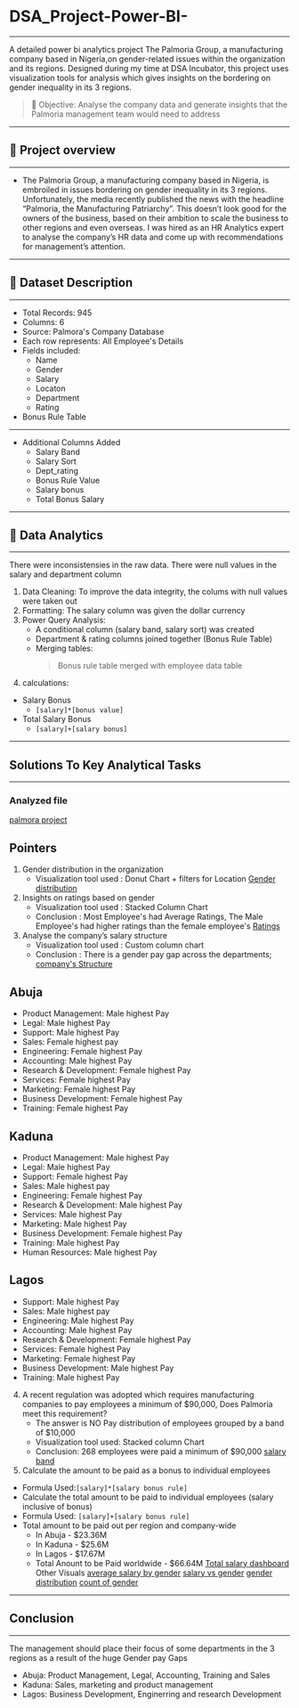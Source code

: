# DSA_Project-Power-BI-
------------------------------------------------------------------------------------------------------------------------------------------------------------------------------
A detailed power bi analytics project The Palmoria Group, a manufacturing company based in Nigeria,on gender-related issues within the organization and its
regions. Designed during my time at DSA Incubator, this project uses visualization tools for analysis which gives insights on the bordering on gender inequality in its 3 regions.

> 🪩 Objective: Analyse the company data and generate insights that the Palmoria management team would need to address
------------------------------------------------------------------------------------------------------------------------------------------------------------------------------------------------------------------------------------------------------------------------------------------------------------------------------------------------------------
## 🏢 Project overview
-----------------------------------------------------------------------------------------------------------------------------------------------------------------------------
- The Palmoria Group, a manufacturing company based in Nigeria, is embroiled in issues bordering on gender inequality in its 3 regions. Unfortunately, the media recently published the news with the headline “Palmoria, the Manufacturing Patriarchy”. This doesn’t look good for the owners of the business, based on their ambition to scale the business to other regions and even overseas. I was hired as an HR Analytics expert to analyse the company’s HR data and come up with recommendations for management’s attention.
------------------------------------------------------------------------------------------------------------------------------------------------------------------------------------------------------------------------------------------------------------------------------------------------------------------------------------------------------------
## 📰 Dataset Description
------------------------------------------------------------------------------------------------------------------------------------------------------------------------------
- Total Records: 945
- Columns: 6
- Source: Palmora's Company Database
- Each row represents: All Employee's Details
- Fields included:
  - Name
  - Gender
  - Salary
  - Locaton
  - Department
  - Rating
- Bonus Rule Table
------------------------------------------------------------------------------------------------------------------------------------------------------------------------------
- Additional Columns Added
  - Salary Band
  - Salary Sort
  - Dept_rating
  - Bonus Rule Value
  - Salary bonus
  - Total Bonus Salary
------------------------------------------------------------------------------------------------------------------------------------------------------------------------------------------------------------------------------------------------------------------------------------------------------------------------------------------------------------
## 🧠 Data Analytics
------------------------------------------------------------------------------------------------------------------------------------------------------------------------------
There were inconsistensies in the raw data. There were null values in the salary and department column
1. Data Cleaning: To improve the data integrity, the colums with null values were taken out
2. Formatting: The salary column was given the dollar currency
3. Power Query Analysis:
   - A conditional column (salary band, salary sort) was created
   - Department & rating columns joined together (Bonus Rule Table)
   - Merging tables:
     > Bonus rule table merged with employee data table
4.  calculations:
   - Salary Bonus
     - `[salary]*[bonus value]`
   - Total Salary Bonus
     - `[salary]+[salary bonus]`
------------------------------------------------------------------------------------------------------------------------------------------------------------------------------------------------------------------------------------------------------------------------------------------------------------------------------------------------------------
## Solutions To Key Analytical Tasks
------------------------------------------------------------------------------------------------------------------------------------------------------------------------------
### Analyzed file
[palmora project](https://drive.google.com/file/d/1EjYfZ14-JgQoF1YMNxwYbVrBjGfl5Fek/view)
## Pointers 
1. Gender distribution in the organization
   - Visualization tool used : Donut Chart + filters for Location
     [Gender distribution](https://drive.google.com/file/d/1xZ_oOXtoL2U4K9oP3Wdu-SS7lKqCnwV_/view)
2. Insights on ratings based on gender
   -  Visualization tool used : Stacked Column Chart
   -  Conclusion : Most Employee's had Average Ratings, The Male Employee's had higher ratings than the female employee's
     [Ratings](https://drive.google.com/file/d/19XZKFNtf4LkbUHR8p13NMr7qL8H_OzhQ/view)
3. Analyse the company’s salary structure
   - Visualization tool used : Custom column chart
   - Conclusion : There is a gender pay gap across the departments;
     [company's Structure](https://drive.google.com/file/d/1FV68wW31YzpFYd_8doJsl5PRE6yB_Itv/view)

 ## Abuja
 - Product Management: Male highest Pay
 - Legal: Male highest Pay
 - Support: Male highest Pay
 - Sales: Female highest pay
 - Engineering: Female highest Pay
 - Accounting: Male highest Pay
 - Research & Development: Female highest Pay
 - Services: Female highest Pay
 - Marketing: Female highest Pay
 - Business Development: Female highest Pay
 - Training: Female highest Pay
 ## Kaduna 
 - Product Management: Male highest Pay
 - Legal: Male highest Pay
 - Support: Female highest Pay
 - Sales: Male highest pay
 - Engineering: Female highest Pay
 - Research & Development: Male highest Pay
 - Services: Male highest Pay
 - Marketing: Male highest Pay
 - Business Development: Female highest Pay
 - Training: Male highest Pay
 - Human Resources: Male highest Pay
## Lagos
 - Support: Male highest Pay
 - Sales: Male highest pay
 - Engineering: Male highest Pay
 - Accounting: Male highest Pay
 - Research & Development: Female highest Pay
 - Services: Female highest Pay
 - Marketing: Female highest Pay
 - Business Development: Male highest Pay
 - Training: Male highest Pay
4. A recent regulation was adopted which requires manufacturing companies to pay employees a minimum of $90,000, Does Palmoria meet this requirement?
   - The answer is NO
   Pay distribution of employees grouped by a band of $10,000
   - Visualization tool used: Stacked column Chart
   - Conclusion: 268 employees were paid a minimum of $90,000
     [salary band](https://drive.google.com/file/d/1-hbPe3nshzSWaWqbTUQXeyrqk1tpSdcw/view)
5. Calculate the amount to be paid as a bonus to individual employees
- Formula Used:`[salary]*[salary bonus rule]`
 - Calculate the total amount to be paid to individual employees (salary inclusive of
bonus)
- Formula Used: `[salary]+[salary bonus rule]`
 - Total amount to be paid out per region and company-wide
   - In Abuja - $23.36M
   - In Kaduna - $25.6M
   - In Lagos - $17.67M
   - Total Anount to be Paid worldwide - $66.64M
     [Total salary dashboard](https://drive.google.com/file/d/1jPuqLDNdF3554dZ3Vd6VV45XAuq3ZcSq/view)
     Other Visuals
     [average salary by gender](https://drive.google.com/file/d/1LI_m0Fw7EkbfkNOoANvHmUbVTYKmo6c3/view)
     [salary vs gender](https://drive.google.com/file/d/1LyfuLC2E_rCIec3k3cybhgqb5za6nqSf/view)
     [gender distribution](https://drive.google.com/file/d/1Kl8LimVLnIaOxzY8q5agWaJelL22n5Yh/view)
     [count of gender](https://drive.google.com/file/d/1NNg_RSZL6pqmFu_UiobE3qOXZeHKs1Ha/view)
----------------------------------------------------------------------------------------------------------------------------------------------------------------------------------------------------------------------------------------------------------------------------------------------------------------------------------------------------------
## Conclusion
-----------------------------------------------------------------------------------------------------------------------------------------------------------------------------
The management should place their focus of some departments in the 3 regions as a result of the huge Gender pay Gaps

- Abuja: Product Management, Legal, Accounting, Training and Sales 
- Kaduna: Sales, marketing and product management 
- Lagos: Business Development, Enginerring and research Development 
